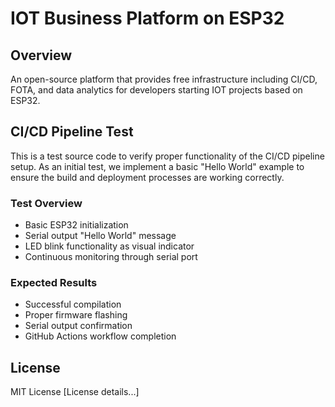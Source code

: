 # IOT Business Platform on ESP32

## Overview
An open-source platform that provides free infrastructure including CI/CD, FOTA, and data analytics for developers starting IOT projects based on ESP32.

## CI/CD Pipeline Test
This is a test source code to verify proper functionality of the CI/CD pipeline setup. As an initial test, we implement a basic "Hello World" example to ensure the build and deployment processes are working correctly.

### Test Overview
- Basic ESP32 initialization
- Serial output "Hello World" message
- LED blink functionality as visual indicator
- Continuous monitoring through serial port

### Expected Results
- Successful compilation
- Proper firmware flashing
- Serial output confirmation
- GitHub Actions workflow completion

## License
MIT License
[License details...]

